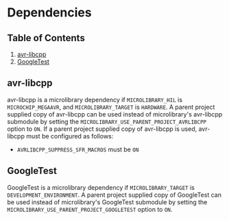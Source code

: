 # Dependencies

## Table of Contents

1. [avr-libcpp](#avr-libcpp)
1. [GoogleTest](#googletest)

## avr-libcpp
avr-libcpp is a microlibrary dependency if `MICROLIBRARY_HIL` is `MICROCHIP_MEGAAVR`, and
`MICROLIBRARY_TARGET` is `HARDWARE`.
A parent project supplied copy of avr-libcpp can be used instead of microlibrary's
avr-libcpp submodule by setting the `MICROLIBRARY_USE_PARENT_PROJECT_AVRLIBCPP` option to
`ON`.
If a parent project supplied copy of avr-libcpp is used, avr-libcpp must be configured as
follows:
- `AVRLIBCPP_SUPPRESS_SFR_MACROS` must be `ON`

## GoogleTest

GoogleTest is a microlibrary dependency if `MICROLIBRARY_TARGET` is
`DEVELOPMENT_ENVIRONMENT`.
A parent project supplied copy of GoogleTest can be used instead of microlibrary's
GoogleTest submodule by setting the `MICROLIBRARY_USE_PARENT_PROJECT_GOOGLETEST` option to
`ON`.
